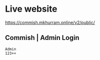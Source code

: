
# Live website

https://commish.mkhurram.online/v2/public/

## Commish | Admin Login
```
Admin
123++
```
